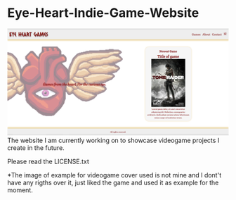 # Eye-Heart-Indie-Game-Website
 ![alt text](https://github.com/romavallejo/Eye-Heart-Indie-Game-Website/blob/main/homePage.PNG)
The website I am currently working on to showcase videogame projects I create in the future.

Please read the LICENSE.txt

*The image of example for videogame cover used is not mine and I dont't have any rigths over it, just liked the game and used it as example for the moment.
